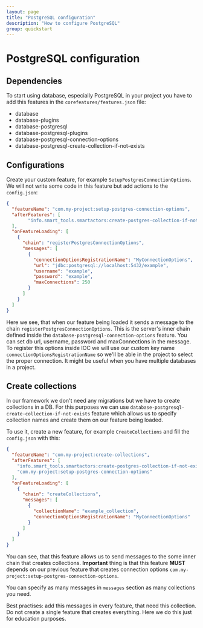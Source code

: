 ```yaml
---
layout: page
title: "PostgreSQL configuration"
description: "How to configure PostgreSQL"
group: quickstart
---
```


# PostgreSQL configuration

## Dependencies

To start using database, especially PostgreSQL in your project you have to add this features in the `corefeatures/features.json` file:

- database
- database-plugins
- database-postgresql
- database-postgresql-plugins
- database-postgresql-connection-options
- database-postgresql-create-collection-if-not-exists

## Configurations

Create your custom feature, for example `SetupPostgresConnectionOptions`. We will not write some code in this feature but add actions to the `config.json`:

```json
{
  "featureName": "com.my-project:setup-postgres-connection-options",
  "afterFeatures": [
        "info.smart_tools.smartactors:create-postgres-collection-if-not-exists-feature"
  ],
  "onFeatureLoading": [
    {
      "chain": "registerPostgresConnectionOptions",
      "messages": [
        {
          "connectionOptionsRegistrationName": "MyConnectionOptions",
          "url": "jdbc:postgresql://localhost:5432/example",
          "username": "example",
          "password": "example",
          "maxConnections": 250
        }
      ]
    }
  ]
}
```

Here we see, that when our feature being loaded it sends a message to the chain `registerPostgresConnectionOptions`. This is the server's inner chain defined inside the `database-postgresql-connection-options` feature. You can set db url, username, password and maxConnections in the message. To register this options inside IOC we will use our custom key name `connectionOptionsRegistrationName` so we'll be able in the project to select the proper connection. It might be useful when you have multiple databases in a project.

## Create collections

In our framework we don't need any migrations but we have to create collections in a DB. For this purposes we can use `database-postgresql-create-collection-if-not-exists` feature which allows us to specify collection names and create them on our feature being loaded.

To use it, create a new feature, for example `CreateCollections` and fill the `config.json` with this:

```json
{
  "featureName": "com.my-project:create-collections",
  "afterFeatures": [
    "info.smart_tools.smartactors:create-postgres-collection-if-not-exists-feature",
    "com.my-project:setup-postgres-connection-options"
  ],
  "onFeatureLoading": [
    {
      "chain": "createCollections",
      "messages": [
        {
          "collectionName": "example_collection",
          "connectionOptionsRegistrationName": "MyConnectionOptions"
        }
      ]
    }
  ]
}
```

You can see, that this feature allows us to send messages to the some inner chain that creates collections. **Important** thing is that this feature **MUST** depends on our previous feature that creates connection options `com.my-project:setup-postgres-connection-options`.

You can specify as many messages in `messages` section as many collections you need.

Best practises: add this messages in every feature, that need this collection. Do not create a single feature that creates everything. Here we do this just for education purposes.
